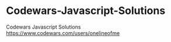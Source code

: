 # Codewars-Javascript-Solutions
Codewars Javascript Solutions
https://www.codewars.com/users/onelineofme
